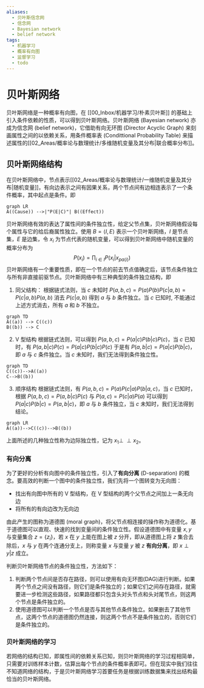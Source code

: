 ```yaml
---
aliases:
  - 贝叶斯信念网
  - 信念网
  - Bayesian network
  - belief network
tags:
  - 机器学习
  - 概率有向图
  - 监督学习
  - todo
---
```



# 贝叶斯网络

贝叶斯网络是一种概率有向图，在 [[00_Inbox/机器学习/朴素贝叶斯]] 的基础上引入条件依赖的性质，可以得到贝叶斯网络。贝叶斯网络 (Bayesian network) 亦成为信念网 (belief network)，它借助有向无环图 (Director Acyclic Graph) 来刻画属性之间的以依赖关系，用条件概率表 (Condittional Probability Table) 来描述属性的[[02_Areas/概率论与数理统计/多维随机变量及其分布|联合概率分布]]。

## 贝叶斯网络结构

在贝叶斯网络中，节点表示[[02_Areas/概率论与数理统计/一维随机变量及其分布|随机变量]]，有向边表示之间有因果关系，两个节点间有边相连表示了一个条件概率，其中起点是条件。即
```mermaid
graph LR
A((Cause)) -->|"P(E|C)"| B((Effect))
```
贝叶斯网络有效的表达了属性间的条件独立性，给定父节点集，贝叶斯网络假设每个属性与它的给后裔属性独立。使用 $B=\langle I,E\rangle$ 表示一个贝叶斯网络，$I$ 是节点集，$E$ 是边集，令 $x_i$ 为节点代表的随机变量，可以得到贝叶斯网络中随机变量的概率分布为
$$
P(x_i)=\prod_{i\in I}P(x_i|x_{pa(i)})
$$
贝叶斯网络有一个重要性质，即在一个节点的前去节点值确定后，该节点条件独立与所有非直接前驱节点。贝叶斯网络中有三种典型的条件独立结构，即
1. 同父结构：
   根据链式法则，当 $c$ 未知时 $P(a,b,c)=P(a)P(b)P(c|a,b)=P(c|a,b)P(a,b)$ 消去 $P(c|a,b)$ 得到 $a$ 与 $b$ 条件独立。当 $c$ 已知时, 不能通过上述方式消去，所有 $a$ 和 $b$ 不独立。
```mermaid
graph TD
A((a)) --> C((c))
B((b)) --> C
```

2. V 型结构
   根据链式法则，可以得到 $P(a,b,c)=P(a|c)P(b|c)P(c)$，当 $c$ 已知时，有 $P(a,b|c)P(c)=P(a|c)P(b|c)P(c)$ 于是有 $P(a,b|c)=P(a|c)P(b|c)$，即 $a$ 与 $c$ 条件独立。当 $c$ 未知时，我们无法得到条件独立性。
```mermaid
graph TD
C((c))-->A((a))
C-->B((b))
```

3. 顺序结构
   根据链式法则，有 $P(a,b,c)=P(a)P(c|a)P(b|a,c)$，当 $c$ 已知时，根据 $P(a,b,c)=P(a,b|c)P(c)$ 与 $P(a,c)=P(c|a)P(a)$ 可以得到 $P(a|c)P(b|c)=P(a,b|c)$，即 $a$ 与 $b$ 条件独立，当 $c$ 未知时，我们无法得到结论。
```mermaid
graph LR
A((a))-->C((c))-->B((b))
```

上面所述的几种独立性称为边际独立性，记为 $x_1\perp \!\!\! \perp x_2$。

### 有向分离

为了更好的分析有向图中的条件独立性，引入了**有向分离** (D-separation) 的概念。要高效的判断一个图中的条件独立性，我们先将一个图转变为无向图：
- 找出有向图中所有的 V 型结构，在 V 型结构的两个父节点之间加上一条无向边
- 将所有的有向边改为无向边

由此产生的图称为道德图 (moral graph)，将父节点相连接的操作称为道德化。基于道德图可以直观、快速的找到变量间的条件独立性。假设道德图中有变量 $x,y$ 与变量集合 $z=\{z_i\}$，若 $x$ 在 $y$ 上能在图上被 $z$ 分开，即从道德图上将 $z$ 集合去除后，$x$ 与 $y$ 在两个连通分支上，则称变量 $x$ 与变量 $y$ 被 $z$ **有向分离**，即 $x\perp y|z$ 成立。

判断贝叶斯网络节点的条件独立性，方法如下：
1. 判断两个节点间是否存在路径，则可以使用有向无环图(DAG)进行判断。如果两个节点之间没有路径，则它们是条件独立的；如果它们之间存在路径，就需要进一步检测这些路径，如果路径都只包含头对头节点和头对尾节点，则这两个节点是条件独立的。
2. 使用道德图可以判断一个节点是否与其他节点条件独立。如果删去了其他节点，这两个节点的道德图仍然连接，则这两个节点不是条件独立的，否则它们是条件独立的。

### 贝叶斯网络的学习

若网络的结构已知，即属性间的依赖关系已知，则贝叶斯网络的学习过程相简单，只需要对训练样本计数，估算出每个节点的条件概率表即可。但在现实中我们往往不知道网络的结构，于是贝叶斯网络学习首要任务是根据训练数据集来找出结构最恰当的贝叶斯网络。